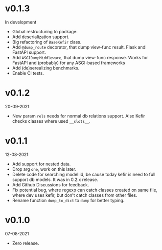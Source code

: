 # v0.1.3
In development
* Global restructuring to package.
* Add deserialization support.
* Big refactoring of `BaseKefir` class.
* Add `@dump_route` decorator, that dump view-func result. Flask and FastAPI support.
* Add `ASGIDumpMiddleware`, that dump view-func response. Works for FastAPI and (probably)
  for any ASGI-based frameworks
* Add (de)serealizing benchmarks.
* Enable CI tests.
# v0.1.2
20-09-2021
* New param `rels` needs for normal db relations support. Also Kefir checks classes where used `__slots__`.
# v0.1.1
12-08-2021
* Add support for nested data.
* Drop arg `one`, work on this later.
* Delete code for searching model id, be cause today kefir is need to full support db models. It was in 0.2.x release.
* Add Github Discussions for feedback.
* Fix potential bug, where regexp can catch classes created on same file, where dev uses kefir, but don't catch classes from other files.
* Rename function `dump_to_dict` to `dump` for better typing.
# v0.1.0
07-08-2021
* Zero release.